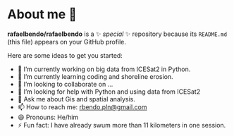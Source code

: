 # About me 👋

**rafaelbendo/rafaelbendo** is a ✨ _special_ ✨ repository because its `README.md` (this file) appears on your GitHub profile.

Here are some ideas to get you started:

- 🔭 I’m currently working on big data from ICESat2 in Python.
- 🌱 I’m currently learning coding and shoreline erosion.
- 👯 I’m looking to collaborate on ...
- 🤔 I’m looking for help with Python and using data from ICESat2
- 💬 Ask me about Gis and spatial analysis.
- 📫 How to reach me: rbendo.pln@gmail.com
- 😄 Pronouns: He/him
- ⚡ Fun fact: I have already swum more than 11 kilometers in one session. 

